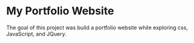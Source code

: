 # My Portfolio Website

The goal of this project was build a portfolio website while exploring css, JavaScript, and JQuery.
